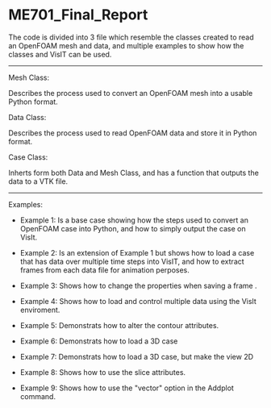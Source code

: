 # ME701_Final_Report

The code is divided into 3 file which resemble the classes created to read an OpenFOAM mesh and data, and multiple examples to show how the classes and VisIT can be used.

------------------------------------------------------
Mesh Class:

Describes the process used to convert an OpenFOAM mesh into a usable Python format.

Data Class:

Describes the process used to read OpenFOAM data and store it in Python format.

Case Class:

Inherts form both Data and Mesh Class, and has a function that outputs the data to a VTK file.


-------------------------------------------------------
Examples:

- Example 1: Is a base case showing how the steps used to convert an OpenFOAM case into Python, and how to simply output the case on VisIt.

- Example 2: Is an extension of Example 1 but shows how to load a case that has data over multiple time steps into VisIT, and how to extract frames from each data file for animation perposes.

- Example 3: Shows how to change the properties when saving a frame .

- Example 4: Shows how to load and control multiple data using the VisIt enviroment.

- Example 5: Demonstrats how to alter the contour attributes.

- Example 6: Demonstrats how to load a 3D case

- Example 7: Demonstrats how to load a 3D case, but make the view 2D

- Example 8: Shows how to use the slice attributes.

- Example 9: Shows how to use the "vector" option in the Addplot command.

